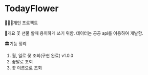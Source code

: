 # TodayFlower
👨🏼‍💻개인 프로젝트

📖개요
꽃 선물 할때 용이하게 쓰기 위함.
데이터는 공공 api를 이용하여 개발함.

🏛기능 정리
1. 월, 일로 꽃 조회(구현 완료) v1.0.0
2. 꽃말로 조회
3. 꽃 이름으로 조회

